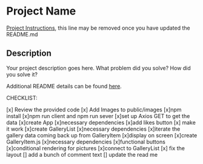 # Project Name

[Project Instructions](./INSTRUCTIONS.md), this line may be removed once you have updated the README.md

## Description

Your project description goes here. What problem did you solve? How did you solve it?

Additional README details can be found [here](https://github.com/PrimeAcademy/readme-template/blob/master/README.md).

CHECKLIST:

[x] Review the provided code
[x] Add Images to public/images
[x]npm install
[x]npm run client and npm run sever
[x]set up Axios GET to get the data
[x]create App
    [x]necessary dependencies
    [x]add likes button
        [x] make it work
[x]create GalleryList
    [x]necessary dependencies
    [x]iterate the gallery data coming back up from GalleryItem
    [x]display on screen
[x]create GalleryItem.js
    [x]necessary dependencies
    [x]functional buttons
    [x]conditional rendering for pictures
    [x]connect to GalleryList
[x] fix the layout
[] add a bunch of comment text
[] update the read me



